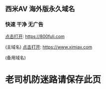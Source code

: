 ## 西米AV 海外版永久域名
### 快速 干净 无广告
 [点击打开](https://ximiav.com): https://800fuli.com</p> (主域名)
 [点击打开](https://ximiav.com): https://www.ximiav.com</p>(备用域名)
# <p>老司机防迷路请保存此页</p>
